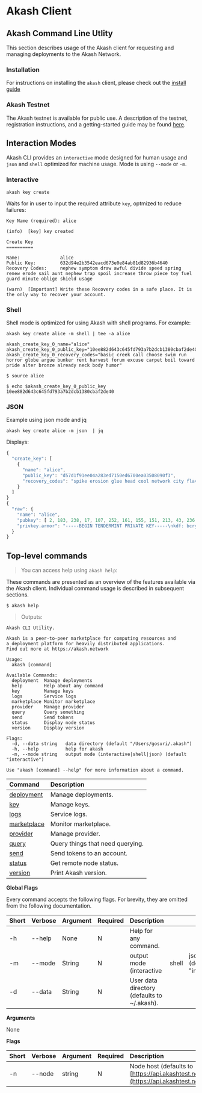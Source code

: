 # Akash Client

## Akash Command Line Utlity

This section describes usage of the Akash client for requesting and managing deployments to the Akash Network.

### Installation

For instructions on installing the `akash` client, please check out the [install guide](https://github.com/ovrclk/docs/tree/645dc2e9e29657e4538189fd602fc72388f7c1f2/usage/guides/install.md)

### Akash Testnet

The Akash testnet is available for public use. A description of the testnet, registration instructions, and a getting-started guide may be found [here](https://github.com/ovrclk/docs/tree/645dc2e9e29657e4538189fd602fc72388f7c1f2/usage/guides/testnet.md).

## Interaction Modes

Akash CLI provides an `interactive` mode designed for human usage and `json` and `shell` optimized for machine usage. Mode is using `--mode` or `-m`.

### Interactive

```text
akash key create
```

Waits for in user to input the required attribute `key`, optmized to reduce failures:

```text
Key Name (required): alice

(info)  [key] key created

Create Key
==========

Name:               alice
Public Key:         632d94e2b3542eacd673e0e84ab81d82936b4640
Recovery Codes:     nephew symptom draw awful divide speed spring renew erode sail aunt nephew trap spoil increase throw piece toy fuel guard minute oblige shield usage

(warn)  [Important] Write these Recovery codes in a safe place. It is the only way to recover your account.
```

### Shell

Shell mode is optimized for using Akash with shell programs. For example:

```text
akash key create alice -m shell | tee -a alice
```

```text
akash_create_key_0_name="alice"
akash_create_key_0_public_key="10ee882d643c645fd793a7b2dcb1380cbaf2de40"
akash_create_key_0_recovery_codes="basic creek call choose swim run horror globe argue bunker rent harvest forum excuse carpet boil toward pride alter bronze already neck body humor"

$ source alice

$ echo $akash_create_key_0_public_key
10ee882d643c645fd793a7b2dcb1380cbaf2de40
```

### JSON

Example using json mode and jq

```text
akash key create alice -m json  | jq
```

Displays:

```javascript
{
  "create_key": [
    {
      "name": "alice",
      "public_key": "d57d1f91ee04a283ed7150ed6700ea03508090f3",
      "recovery_codes": "spike erosion glue head cool network city flavor frequent tube soda funny hen outer bag pause diesel else brick toy list skirt art vacuum"
    }
  ]
}
{
  "raw": {
    "name": "alice",
    "pubkey": [ 2, 183, 238, 17, 107, 252, 161, 155, 151, 213, 43, 236, 145, 193, 171, 10, 17, 105, 141, 207, 226, 227, 220, 59, 56, 211, 30, 235, 169, 179, 228, 210, 216 ],
    "privkey.armor": "-----BEGIN TENDERMINT PRIVATE KEY-----\nkdf: bcrypt\nsalt: C06BE82D0FAF06C3877361DFFA51F510\n\nYbNEF8iXqWLxbc2oGKoOXohWP8w0hr5BJV9kQWw9OBTPnp3Ym+caCW+Ipe7zgIAR\ndaJzRpc6dVtwoyvAyhSL1870Q1ea5AeU8gYHWkY=\n=+HTx\n-----END TENDERMINT PRIVATE KEY-----"
  }
}
```

## Top-level commands

> You can access help using `akash help`:

These commands are presented as an overview of the features available via the Akash client. Individual command usage is described in subsequent sections.

```text
$ akash help
```

> Outputs:

```text
Akash CLI Utility.

Akash is a peer-to-peer marketplace for computing resources and
a deployment platform for heavily distributed applications.
Find out more at https://akash.network

Usage:
  akash [command]

Available Commands:
  deployment  Manage deployments
  help        Help about any command
  key         Manage keys
  logs        Service logs
  marketplace Monitor marketplace
  provider    Manage provider
  query       Query something
  send        Send tokens
  status      Display node status
  version     Display version

Flags:
  -d, --data string   data directory (default "/Users/gosuri/.akash")
  -h, --help          help for akash
  -m, --mode string   output mode (interactive|shell|json) (default "interactive")

Use "akash [command] --help" for more information about a command.
```

| Command | Description |
| :--- | :--- |
| [deployment](deployments.md) | Manage deployments. |
| [key](keys.md) | Manage keys. |
| [logs](logs.md) | Service logs. |
| [marketplace](marketplace.md) | Monitor marketplace. |
| [provider](provider.md) | Manage provider. |
| [query](query.md) | Query things that need querying. |
| [send](send.md) | Send tokens to an account. |
| [status](status.md) | Get remote node status. |
| [version](version.md) | Print Akash version. |

**Global Flags**

Every command accepts the following flags. For brevity, they are omitted from the following documentation.

| Short | Verbose | Argument | Required | Description |  |  |
| :--- | :--- | :--- | :--- | :--- | :--- | :--- |
| -h | --help | None | N | Help for any command. |  |  |
| -m | --mode | String | N | output mode \(interactive | shell | json\) \(default "interactive"\) |
| -d | --data | String | N | User data directory \(defaults to ~/.akash\). |  |  |

**Arguments**

None

**Flags**

| Short | Verbose | Argument | Required | Description |
| :--- | :--- | :--- | :--- | :--- |
| -n | --node | string | N | Node host \(defaults to [https://api.akashtest.net:80](https://api.akashtest.net:80)\). |

